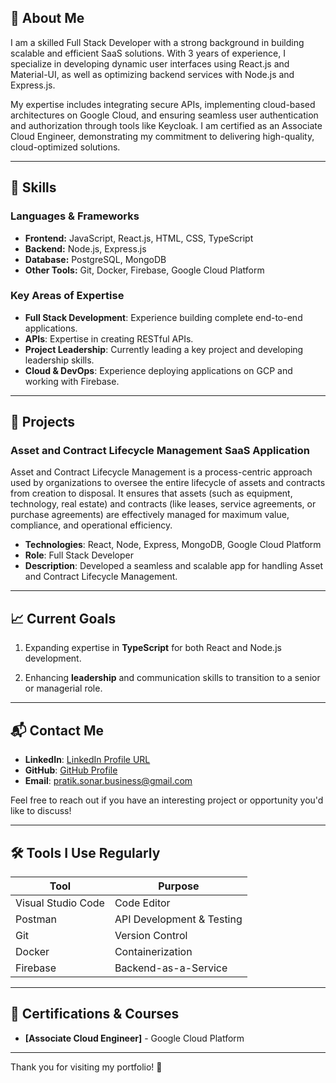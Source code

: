 ## 👋 About Me
I am a skilled Full Stack Developer with a strong background in building scalable and efficient SaaS solutions. 
With 3 years of experience, I specialize in developing dynamic user interfaces using React.js and Material-UI, as well as optimizing backend services with Node.js and Express.js.

My expertise includes integrating secure APIs, implementing cloud-based architectures on Google Cloud, and ensuring seamless user authentication and authorization through tools like Keycloak. 
I am certified as an Associate Cloud Engineer, demonstrating my commitment to delivering high-quality, cloud-optimized solutions.

---

## 🌟 Skills

### Languages & Frameworks
- **Frontend:** JavaScript, React.js, HTML, CSS, TypeScript
- **Backend:** Node.js, Express.js
- **Database:** PostgreSQL, MongoDB
- **Other Tools:** Git, Docker, Firebase, Google Cloud Platform

### Key Areas of Expertise
- **Full Stack Development**: Experience building complete end-to-end applications.
- **APIs**: Expertise in creating RESTful APIs.
- **Project Leadership**: Currently leading a key project and developing leadership skills.
- **Cloud & DevOps**: Experience deploying applications on GCP and working with Firebase.

---

## 📂 Projects

### **Asset and Contract Lifecycle Management SaaS Application**
Asset and Contract Lifecycle Management is a process-centric approach used by organizations to oversee the entire lifecycle of assets and contracts from creation to disposal. It ensures that assets (such as equipment, technology, real estate) and contracts (like leases, service agreements, or purchase agreements) are effectively managed for maximum value, compliance, and operational efficiency.

- **Technologies**: React, Node, Express, MongoDB, Google Cloud Platform
- **Role**: Full Stack Developer
- **Description**: Developed a seamless and scalable app for handling Asset and Contract Lifecycle Management.

<!--### **Project Title 2**
_A brief description of the project and its significance._

- **Technologies**: React, Node.js, PostgreSQL
- **Role**: Backend Developer
- **Description**: Implemented backend services for data management and API endpoints.

### **Project Title 3**
_A brief description of the project and its significance._

- **Technologies**: Node.js, Firebase
- **Role**: Full Stack Developer
- **Description**: Built and deployed a responsive, real-time application for asset tracking.
-->

---

## 📈 Current Goals
1. Expanding expertise in **TypeScript** for both React and Node.js development.
<!--2. Building a **product-based software company** around Digital Laundry services. -->
2. Enhancing **leadership** and communication skills to transition to a senior or managerial role.

---

## 📬 Contact Me
- **LinkedIn**: [LinkedIn Profile URL](https://www.linkedin.com/in/fullstack-pratik)
- **GitHub**: [GitHub Profile](https://github.com/sonarpratikcodes)
- **Email**: pratik.sonar.business@gmail.com

Feel free to reach out if you have an interesting project or opportunity you'd like to discuss!

---

## 🛠️ Tools I Use Regularly

| Tool             | Purpose                           |
|------------------|-----------------------------------|
| Visual Studio Code | Code Editor                    |
| Postman          | API Development & Testing        |
| Git              | Version Control                  |
| Docker           | Containerization                 |
| Firebase         | Backend-as-a-Service             |

---

## 📜 Certifications & Courses
- **[Associate Cloud Engineer]** - Google Cloud Platform
<!-- **[Course/Certification Name]** - Platform or Institute Name -->

---

Thank you for visiting my portfolio! 🚀
